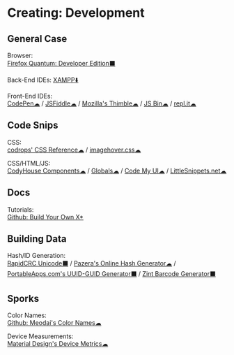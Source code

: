 # Creating: Development

## General Case

Browser:  
	[Firefox Quantum: Developer Edition⬛](https://www.mozilla.org/en-US/firefox/developer/)
  
Back-End IDEs:
	[XAMPP⬇️](https://www.apachefriends.org/index.html)

Front-End IDEs:  
	[CodePen☁](https://codepen.io/) / 
	[JSFiddle☁](https://jsfiddle.net/) / 
	[Mozilla's Thimble☁](https://thimble.mozilla.org/) / 
	[JS Bin☁](https://jsbin.com/) / 
	[repl.it☁](https://repl.it/)
  
## Code Snips

CSS:  
	[codrops' CSS Reference☁](https://tympanus.net/codrops/css_reference/) / 
	[imagehover.css☁](http://imagehover.io/)
  
CSS/HTML/JS:  
	[CodyHouse Components☁](https://codyhouse.co/ds/components) / 
	[Globals☁](https://codyhouse.co/ds/globals) / 
	[Code My UI☁](https://codemyui.com/) / 
	[LittleSnippets.net☁](https://littlesnippets.net/)

## Docs

Tutorials:  
	[Github: Build Your Own X*](https://github.com/danistefanovic/build-your-own-x)

## Building Data
  
Hash/ID Generation:  
	[RapidCRC Unicode⬛](http://www.ov2.eu/programs/rapidcrc-unicode) / 
	[Pazera's Online Hash Generator☁](http://www.pazera-software.com/online-tools/online-hash-generator.html) / 
	[PortableApps.com's UUID-GUID Generator⬛](https://portableapps.com/apps/utilities/uuid-guid_generator_portable) / 
	[Zint Barcode Generator⬛](https://sourceforge.net/projects/zint/)

## Sporks

Color Names:  
	[Github: Meodai's Color Names☁](https://github.com/meodai/color-names)

Device Measurements:  
	[Material Design's Device Metrics☁](https://material.io/tools/devices/)
